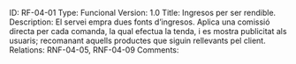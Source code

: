 ID: RF-04-01
Type: Funcional
Version: 1.0
Title: Ingresos per ser rendible.
Description: El servei empra dues fonts d’ingresos. Aplica una comissió directa per cada comanda, la qual efectua la tenda, i es mostra publicitat als usuaris; recomanant aquells productes que siguin rellevants pel client.
Relations: RNF-04-05, RNF-04-09
Comments: 
